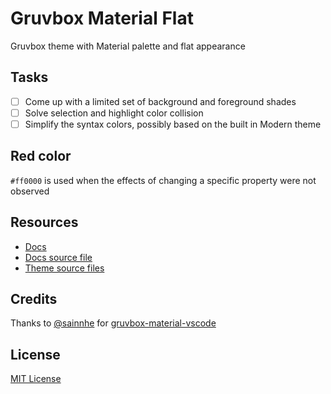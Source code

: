 # Gruvbox Material Flat

Gruvbox theme with Material palette and flat appearance

## Tasks

- [ ] Come up with a limited set of background and foreground shades
- [ ] Solve selection and highlight color collision
- [ ] Simplify the syntax colors, possibly based on the built in Modern theme

## Red color

`#ff0000` is used when the effects of changing a specific property were not observed

## Resources

- [Docs](https://code.visualstudio.com/api/extension-guides/color-theme)
- [Docs source file](https://github.com/microsoft/vscode-docs/blob/main/api/references/theme-color.md)
- [Theme source files](https://github.com/microsoft/vscode/tree/main/src/vs/platform/theme/common/colors)

## Credits

Thanks to [@sainnhe](https://github.com/sainnhe) for [gruvbox-material-vscode](https://github.com/sainnhe/gruvbox-material-vscode)

## License

[MIT License](LICENSE)
